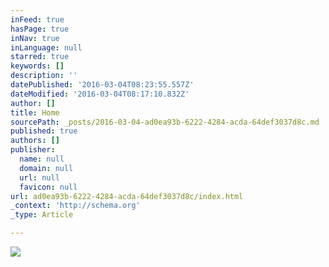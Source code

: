 ```yaml
---
inFeed: true
hasPage: true
inNav: true
inLanguage: null
starred: true
keywords: []
description: ''
datePublished: '2016-03-04T08:23:55.557Z'
dateModified: '2016-03-04T08:17:10.832Z'
author: []
title: Home
sourcePath: _posts/2016-03-04-ad0ea93b-6222-4284-acda-64def3037d8c.md
published: true
authors: []
publisher:
  name: null
  domain: null
  url: null
  favicon: null
url: ad0ea93b-6222-4284-acda-64def3037d8c/index.html
_context: 'http://schema.org'
_type: Article

---
```

![](https://the-grid-user-content.s3-us-west-2.amazonaws.com/456b15c8-cd4f-4fc0-ba49-53624737b8d6.png)